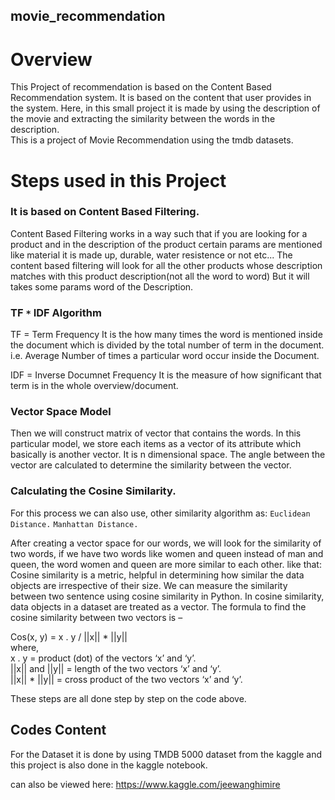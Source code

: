 ## movie_recommendation


# Overview 
This Project of recommendation is based on the Content Based Recommendation system. It is based on the content that user provides in the system. 
Here, in this small project it is made by using the description of the movie and extracting the similarity between the words in the description.<br>
This is a project of Movie Recommendation using the tmdb datasets.

# Steps used in this Project
### It is based on Content Based Filtering.
Content Based Filtering works in a way such that if you are looking for a product and in the description of the product certain params are mentioned like material it is made up, durable, water resistence or not etc...
The content based filtering will look for all the other products whose description matches with this product description(not all the word to word) But it will takes some params word of the Description.

### TF `*` IDF Algorithm 
TF = Term Frequency
It is the how many times the word is mentioned inside the document which is divided by the total number of term in the document.
i.e. Average Number of times a particular word occur inside the Document.

IDF = Inverse Documnet Frequency
It is the measure of how significant that term is in the whole overview/document.


### Vector Space Model
Then we will construct matrix of vector that contains the words. 
In this particular model, we store each items as a vector of its attribute which basically is another vector. It is n dimensional space.
The angle between the vector are calculated to determine the similarity between the vector.


### Calculating the Cosine Similarity.
For this process we can also use, other similarity algorithm as:
`Euclidean Distance.`
`Manhattan Distance.`
 
After creating a vector space for our words, we will look for the similarity of two words, if we have two words like women and queen instead of man and queen,
the word women and queen are more similar to each other.
like that: Cosine similarity is a metric, helpful in determining how similar the data objects are irrespective of their size.
We can measure the similarity between two sentence using cosine similarity in Python.
In cosine similarity, data objects in a dataset are treated as a vector. The formula to find the cosine similarity between two vectors is –<br>

Cos(x, y) = x . y / ||x|| * ||y||<br>
where,<br>
x . y = product (dot) of the vectors ‘x’ and ‘y’.<br>
||x|| and ||y|| = length of the two vectors ‘x’ and ‘y’.<br>
||x|| * ||y|| = cross product of the two vectors ‘x’ and ‘y’.<br>

These steps are all done step by step on the code above.


## Codes Content
For the Dataset it is done by using TMDB 5000 dataset from the kaggle and this project is also done in the kaggle notebook.

can also be viewed here: https://www.kaggle.com/jeewanghimire
